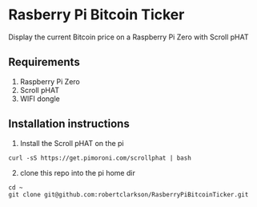 # Rasberry Pi Bitcoin Ticker
Display the current Bitcoin price on a Raspberry Pi Zero with Scroll pHAT

## Requirements
1. Raspberry Pi Zero
2. Scroll pHAT
3. WIFI dongle

## Installation instructions

1. Install the Scroll pHAT on the pi
```
curl -sS https://get.pimoroni.com/scrollphat | bash
```
2. clone this repo into the pi home dir
```
cd ~
git clone git@github.com:robertclarkson/RasberryPiBitcoinTicker.git

```

